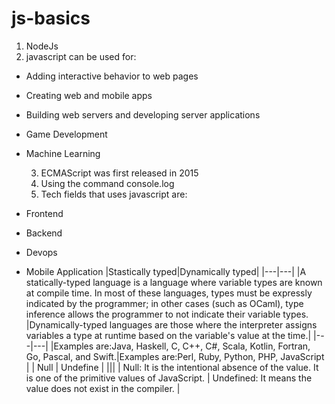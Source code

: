 # js-basics

1. NodeJs
2. javascript can be used for:

- Adding interactive behavior to web pages
- Creating web and mobile apps
- Building web servers and developing server applications
- Game Development
- Machine Learning

  3. ECMAScript was first released in 2015
  4. Using the command console.log
  5. Tech fields that uses javascript are:

- Frontend
- Backend
- Devops
- Mobile Application
  |Stastically typed|Dynamically typed|
  |---|---|
  |A statically-typed language is a language where variable types are known at compile time. In most of these languages, types must be expressly indicated by the programmer; in other cases (such as OCaml), type inference allows the programmer to not indicate their variable types. |Dynamically-typed languages are those where the interpreter assigns variables a type at runtime based on the variable's value at the time.|
  |---|---|
  |Examples are:Java, Haskell, C, C++, C#, Scala, Kotlin, Fortran, Go, Pascal, and Swift.|Examples are:Perl, Ruby, Python, PHP, JavaScript |
  | Null | Undefine |
  |||
  | Null: It is the intentional absence of the value. It is one of the primitive values of JavaScript. | Undefined: It means the value does not exist in the compiler. |
